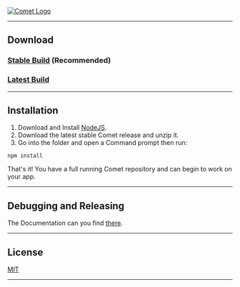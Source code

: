 [![Comet Logo](https://files.playperium.eu/images/comet-logo.jpg)](https://github.com/PlayPerium/Comet)

***

## Download

### [Stable Build](https://github.com/PlayPerium/Comet/releases) (Recommended)
### [Latest Build](https://github.com/PlayPerium/Comet/archive/master.zip)

***

## Installation

1. Download and Install [NodeJS](https://nodejs.org).
2. Download the latest stable Comet release and unzip it.
3. Go into the folder and open a Command prompt then run:
```
npm install
```
That's it! You have a full running Comet repository and can begin to work on your app.

***

## Debugging and Releasing

The Documentation can you find [there](https://github.com/PlayPerium/Comet/wiki/Debugging-and-Releasing).

***

## License

[MIT](https://github.com/PlayPerium/Comet/blob/master/LICENSE)

***
